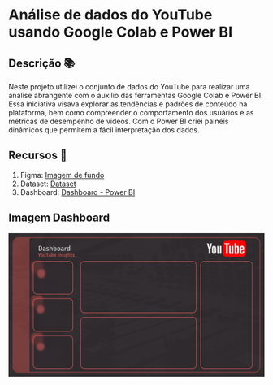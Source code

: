 # Análise de dados do YouTube usando Google Colab e Power BI

## Descrição :books:
Neste projeto utilizei o conjunto de dados do YouTube para realizar uma 
análise abrangente com o auxílio das ferramentas Google Colab e Power BI. Essa iniciativa visava 
explorar as tendências e padrões de conteúdo na plataforma, bem como compreender o comportamento 
dos usuários e as métricas de desempenho de vídeos.
Com o Power BI criei painéis dinâmicos que  permitem a fácil interpretação dos dados.

## Recursos :art:
1. Figma: <a href='https://www.figma.com/community/file/1294468337900596535'>Imagem de fundo</a>
2. Dataset: <a href='https://www.kaggle.com/datasets/nelgiriyewithana/global-youtube-statistics-2023'>Dataset</a>
3. Dashboard: <a href='https://app.powerbi.com/groups/me/reports/4abd4b8b-a0ed-4610-bd01-576e453b5859?ctid=72617dd8-37a5-42a2-8b20-59d2d0c50707&pbi_source=linkShare'>Dashboard - Power BI</a>


## Imagem Dashboard 

<img src='https://github.com/marianatiele/Analise_YouTube/blob/main/YouTube%20-%20Dashboard%201.png'>



